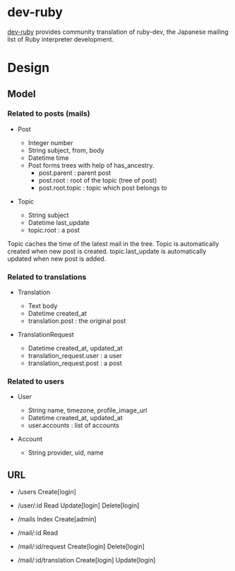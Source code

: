 dev-ruby
========

[dev-ruby](http://dev-ruby.heroku.com/) provides community translation of
ruby-dev, the Japanese mailing list of Ruby interpreter development.

Design
======

Model
-----

### Related to posts (mails)

* Post
  * Integer number
  * String subject, from, body
  * Datetime time
  * Post forms trees with help of has_ancestry.
    * post.parent : parent post
    * post.root : root of the topic (tree of post)
    * post.root.topic : topic which post belongs to 

* Topic
  * String subject
  * Datetime last_update
  * topic.root : a post

Topic caches the time of the latest mail in the tree.
Topic is automatically created when new post is created.
topic.last_update is automatically updated when new post is added.


### Related to translations

* Translation
  * Text body
  * Datetime created_at
  * translation.post : the original post

* TranslationRequest
  * Datetime created_at, updated_at
  * translation_request.user : a user
  * translation_request.post : a post

### Related to users

* User
  * String name, timezone, profile_image_url
  * Datetime created_at, updated_at
  * user.accounts : list of accounts

* Account
  * String provider, uid, name

URL
---

* /users Create[login]
* /user/:id Read Update[login] Delete[login]

* /mails Index Create[admin]
* /mail/:id Read 
* /mail/:id/request Create[login] Delete[login]
* /mail/:id/translation Create[login] Update[login]

